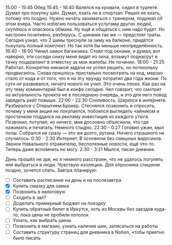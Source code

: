 15:00 - 15:45 Обед
15:45 - 16:40 Валялся на кровати, сидел в туалете. Думал про покупку шин. Думал, ехать ли в спортзал. Решил не ехать, потому что поздно. Нужно начать заниматься с тренером, подумал об этом вчера. Часто избегаю пользоваться услугами других людей, скуплюсь и опасаюсь обмана. Ну ещё и общаться с ним надо будет. Но настроен позитивно, разберусь.
С шинами так же — предстоят траты. Сегодня узнал, что 2 шины треснули за зиму на балконе, придётся покупать полный комплект. Но так хотя бы меньше неопределённость.
16:40 - 18:00 Чинил замок багажника. Стоял под окнами, и думал, вот наверно, эти соседи снизу меня видят из окна, возьмут поднасрут и тачку поцарапают в отместку за мои жалобы. Не починил.
18:00 - 21:25 Работал. Конкретно никакой задачи не успел решить, но потихоньку продвигаюсь. Снова пришлось пристально посмотреть на код, мерзко стало от кода и от того, что я на эту ерунду потратил два года жизни. По сути не развивался, ничего нового не учил. Это очень плохо. Как раз на эту тему комментарий был в конфе сегодня. Чел говорит, что смотрит на актуальность проекта не в последнюю очередь, и это для него повод зарядить рейт повыше.
22:00 - 22:30 Сонливость. Шарился в интернете. Разбирался с Открытием.Брокер. Стеснялся позвонить и спросить, почему у меня акция не покупается, побоялся выглядеть чайником и простачком поддался на рекламу инвестиций из каждого утюга. Позвонил, потупил, но ничего, мне дословно объяснили, что где нажимать и печатать. Немного стыдно.
22:30 - 0:27 Готовил ужин, мыл полы. Собрался не сразу — это же долго, рутина. Ничего страшного не случилось.
0:30 - 2:30 Интернет. В основном без смешных видосиков. Звонок Навального отравителю, бесполезные новости, ещё что-то. Теперь даже вспомнить не могу.
2:30 - 3:21 Мылся, писал дневник.
  
День прошёл не зря, но я немного расстроен, что не удалось погулять или выбраться в люди. Чувствую изоляцию.
Для опросника слишком поздно, хочется спать.
Завтра планирую:
- [ ] Составить расписание на день и на послезавтра
- [x] Купить смазку для замка
- [x] Позвонить в налоговую
- [ ] Сходить в зал?
- [ ] Доделать примерный бюджет на поездку
- [ ] Купить обратный билет в Иркутск, хоть из Москвы без заездов куда-то, пока цены не пробили потолок
- [ ] Узнать, как выбрать шины
- [ ] Позвонить в магазин, узнать наличие шин, записаться на работы
- [ ] Составить структуру страниц для дневника в Notion, чтобы приятно было писать